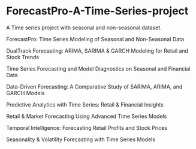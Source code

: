 # ForecastPro-A-Time-Series-project
A Time series project with seasonal and non-seasonal dataset.


ForecastPro: Time Series Modeling of Seasonal and Non-Seasonal Data

DualTrack Forecasting: ARIMA, SARIMA & GARCH Modeling for Retail and Stock Trends

Time Series Forecasting and Model Diagnostics on Seasonal and Financial Data

Data-Driven Forecasting: A Comparative Study of SARIMA, ARIMA, and GARCH Models

Predictive Analytics with Time Series: Retail & Financial Insights

Retail & Market Forecasting Using Advanced Time Series Models

Temporal Intelligence: Forecasting Retail Profits and Stock Prices

Seasonality & Volatility Forecasting with Time Series Models
